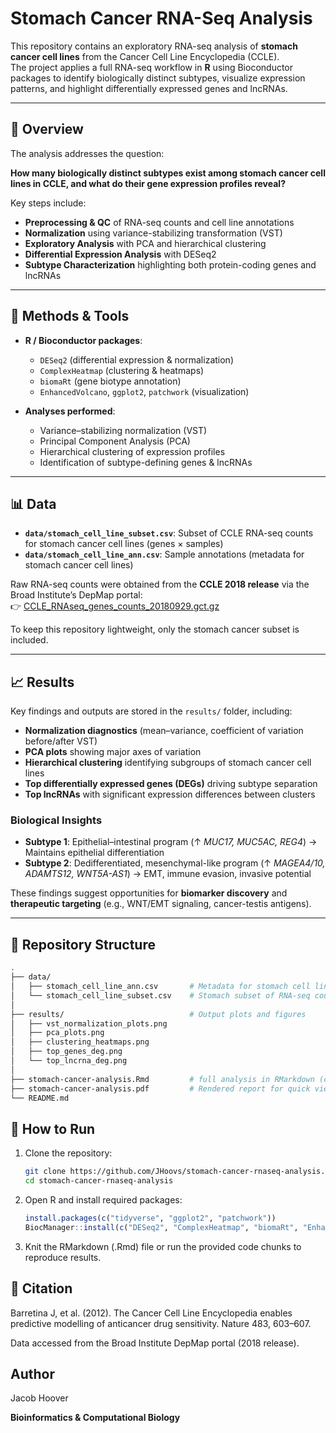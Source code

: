 # Stomach Cancer RNA-Seq Analysis  

This repository contains an exploratory RNA-seq analysis of **stomach cancer cell lines** from the Cancer Cell Line Encyclopedia (CCLE).  
The project applies a full RNA-seq workflow in **R** using Bioconductor packages to identify biologically distinct subtypes, visualize expression patterns, and highlight differentially expressed genes and lncRNAs.  

---

## 📖 Overview  

The analysis addresses the question:  

**How many biologically distinct subtypes exist among stomach cancer cell lines in CCLE, and what do their gene expression profiles reveal?**  

Key steps include:  
- **Preprocessing & QC** of RNA-seq counts and cell line annotations  
- **Normalization** using variance-stabilizing transformation (VST)  
- **Exploratory Analysis** with PCA and hierarchical clustering  
- **Differential Expression Analysis** with DESeq2  
- **Subtype Characterization** highlighting both protein-coding genes and lncRNAs  

---

## 🧰 Methods & Tools  

- **R / Bioconductor packages**:  
  - `DESeq2` (differential expression & normalization)  
  - `ComplexHeatmap` (clustering & heatmaps)  
  - `biomaRt` (gene biotype annotation)  
  - `EnhancedVolcano`, `ggplot2`, `patchwork` (visualization)  

- **Analyses performed**:  
  - Variance–stabilizing normalization (VST)  
  - Principal Component Analysis (PCA)  
  - Hierarchical clustering of expression profiles  
  - Identification of subtype-defining genes & lncRNAs  

---

## 📊 Data  

- **`data/stomach_cell_line_subset.csv`**: Subset of CCLE RNA-seq counts for stomach cancer cell lines (genes × samples)  
- **`data/stomach_cell_line_ann.csv`**: Sample annotations (metadata for stomach cancer cell lines)  

Raw RNA-seq counts were obtained from the **CCLE 2018 release** via the Broad Institute’s DepMap portal:  
👉 [CCLE_RNAseq_genes_counts_20180929.gct.gz](https://depmap.org/portal/download/)  

To keep this repository lightweight, only the stomach cancer subset is included.  

---

## 📈 Results  

Key findings and outputs are stored in the `results/` folder, including:  
- **Normalization diagnostics** (mean–variance, coefficient of variation before/after VST)  
- **PCA plots** showing major axes of variation  
- **Hierarchical clustering** identifying subgroups of stomach cancer cell lines  
- **Top differentially expressed genes (DEGs)** driving subtype separation  
- **Top lncRNAs** with significant expression differences between clusters  

### Biological Insights  
- **Subtype 1**: Epithelial–intestinal program (↑ *MUC17, MUC5AC, REG4*) → Maintains epithelial differentiation  
- **Subtype 2**: Dedifferentiated, mesenchymal-like program (↑ *MAGEA4/10, ADAMTS12, WNT5A-AS1*) → EMT, immune evasion, invasive potential  

These findings suggest opportunities for **biomarker discovery** and **therapeutic targeting** (e.g., WNT/EMT signaling, cancer-testis antigens).  

---

## 📂 Repository Structure  

```bash
.
├── data/
│   ├── stomach_cell_line_ann.csv       # Metadata for stomach cell lines
│   └── stomach_cell_line_subset.csv    # Stomach subset of RNA-seq counts
│
├── results/                            # Output plots and figures
│   ├── vst_normalization_plots.png
│   ├── pca_plots.png
│   ├── clustering_heatmaps.png
│   ├── top_genes_deg.png
│   └── top_lncrna_deg.png
│
├── stomach-cancer-analysis.Rmd         # full analysis in RMarkdown (code - narrative- figures)
├── stomach-cancer-analysis.pdf         # Rendered report for quick viewing
└── README.md
```

## 🚀 How to Run  

1. Clone the repository:  
   ```bash
   git clone https://github.com/JHoovs/stomach-cancer-rnaseq-analysis.git
   cd stomach-cancer-rnaseq-analysis

2. Open R and install required packages:
   ```r
   install.packages(c("tidyverse", "ggplot2", "patchwork"))
   BiocManager::install(c("DESeq2", "ComplexHeatmap", "biomaRt", "EnhancedVolcano"))

4. Knit the RMarkdown (.Rmd) file or run the provided code chunks to reproduce results.

## 📌 Citation

Barretina J, et al. (2012). The Cancer Cell Line Encyclopedia enables predictive modelling of anticancer drug sensitivity. Nature 483, 603–607.

Data accessed from the Broad Institute DepMap portal (2018 release).

## Author

Jacob Hoover

**Bioinformatics & Computational Biology**
